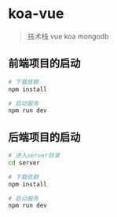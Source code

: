 # koa-vue

> 技术栈 vue koa mongodb

## 前端项目的启动

``` bash
# 下载依赖
npm install

# 启动服务
npm run dev
```
## 后端项目的启动

``` bash
# 进入server目录
cd server

# 下载依赖
npm install

# 启动服务
npm run dev
```
